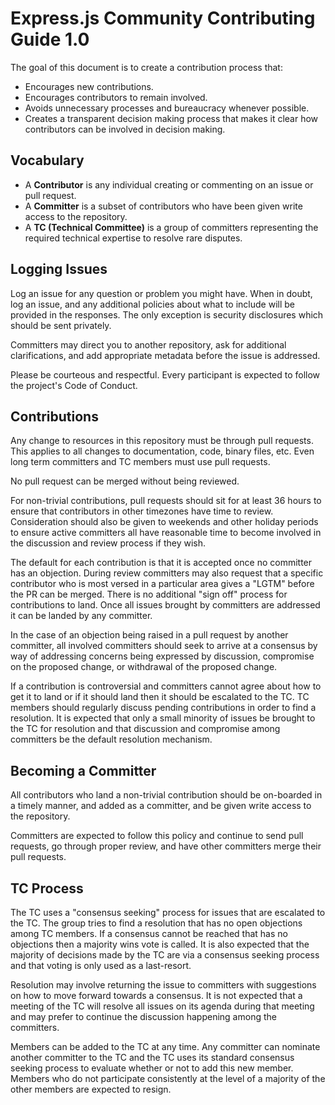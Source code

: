 # Express.js Community Contributing Guide 1.0

The goal of this document is to create a contribution process that:

* Encourages new contributions.
* Encourages contributors to remain involved.
* Avoids unnecessary processes and bureaucracy whenever possible.
* Creates a transparent decision making process that makes it clear how
contributors can be involved in decision making.

## Vocabulary

* A **Contributor** is any individual creating or commenting on an issue or pull request.
* A **Committer** is a subset of contributors who have been given write access to the repository.
* A **TC (Technical Committee)** is a group of committers representing the required technical
expertise to resolve rare disputes.

## Logging Issues

Log an issue for any question or problem you might have. When in doubt, log an issue, and
any additional policies about what to include will be provided in the responses. The only
exception is security disclosures which should be sent privately.

Committers may direct you to another repository, ask for additional clarifications, and
add appropriate metadata before the issue is addressed.

Please be courteous and respectful. Every participant is expected to follow the
project's Code of Conduct.

## Contributions

Any change to resources in this repository must be through pull requests. This applies to all changes
to documentation, code, binary files, etc. Even long term committers and TC members must use
pull requests.

No pull request can be merged without being reviewed.

For non-trivial contributions, pull requests should sit for at least 36 hours to ensure that
contributors in other timezones have time to review. Consideration should also be given to
weekends and other holiday periods to ensure active committers all have reasonable time to
become involved in the discussion and review process if they wish.

The default for each contribution is that it is accepted once no committer has an objection.
During review committers may also request that a specific contributor who is most versed in a
particular area gives a "LGTM" before the PR can be merged. There is no additional "sign off"
process for contributions to land. Once all issues brought by committers are addressed it can
be landed by any committer.

In the case of an objection being raised in a pull request by another committer, all involved
committers should seek to arrive at a consensus by way of addressing concerns being expressed
by discussion, compromise on the proposed change, or withdrawal of the proposed change.

If a contribution is controversial and committers cannot agree about how to get it to land
or if it should land then it should be escalated to the TC. TC members should regularly
discuss pending contributions in order to find a resolution. It is expected that only a
small minority of issues be brought to the TC for resolution and that discussion and
compromise among committers be the default resolution mechanism.

## Becoming a Committer

All contributors who land a non-trivial contribution should be on-boarded in a timely manner,
and added as a committer, and be given write access to the repository.

Committers are expected to follow this policy and continue to send pull requests, go through
proper review, and have other committers merge their pull requests.

## TC Process

The TC uses a "consensus seeking" process for issues that are escalated to the TC.
The group tries to find a resolution that has no open objections among TC members.
If a consensus cannot be reached that has no objections then a majority wins vote
is called. It is also expected that the majority of decisions made by the TC are via
a consensus seeking process and that voting is only used as a last-resort.

Resolution may involve returning the issue to committers with suggestions on how to
move forward towards a consensus. It is not expected that a meeting of the TC
will resolve all issues on its agenda during that meeting and may prefer to continue
the discussion happening among the committers.

Members can be added to the TC at any time. Any committer can nominate another committer
to the TC and the TC uses its standard consensus seeking process to evaluate whether or
not to add this new member. Members who do not participate consistently at the level of
a majority of the other members are expected to resign.
